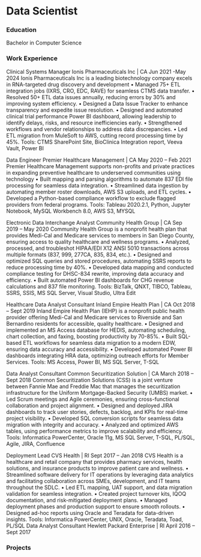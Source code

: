 # Data Scientist

### Education
Bachelor in Computer Science

### Work Experience
Clinical Systems Manager
Ionis Pharmaceuticals Inc | CA							Jun 2021 -May 2024
Ionis Pharmaceuticals Inc is a leading biotechnology company excels in RNA-targeted drug discovery and development
•	Managed 75+ ETL integration jobs (IXRS, CRO, EDC, RAVE) for seamless CTMS data transfer.
•	Resolved 50+ ETL data issues annually, reducing errors by 30% and improving system efficiency.
•	Designed a Data Issue Tracker to enhance transparency and expedite issue resolution.
•	Designed and automated clinical trial performance Power BI dashboard, allowing leadership to identify delays, risks, and resource inefficiencies early.
•	Strengthened workflows and vendor relationships to address data discrepancies.
•	Led ETL migration from MuleSoft to AWS, cutting record processing time by 45%.
Tools: CTMS SharePoint Site, BioClinica Integration report, Veeva Vault, Power BI

Data Engineer
Premier Healthcare Management | CA						May 2020 – Feb 2021
Premier Healthcare Management supports non-profits and private practices in expanding preventive healthcare to underserved communities using technology
•	Built mapping and parsing algorithms to automate 837 EDI file processing for seamless data integration.
•	Streamlined data ingestion by automating member roster downloads, AWS S3 uploads, and ETL cycles.
•	Developed a Python-based compliance workflow to exclude flagged providers from federal programs.
Tools: Tableau 2020.2.1, Python, Jupyter Notebook, MySQL Workbench 8.0, AWS S3, MYSQL

Electronic Data Interchange Analyst
Community Health Group | CA							Sep 2019 – May 2020
Community Health Group is a nonprofit health plan that provides Medi-Cal and Medicare services to members in San Diego County, ensuring access to quality healthcare and wellness programs.
•	Analyzed, processed, and troubleshot HIPAA/EDI X12 ANSI 5010 transactions across multiple formats (837, 999, 277CA, 835, 834, etc.).
•	Designed and optimized SQL queries and stored procedures, automating SSRS reports to reduce processing time by 40%.
•	Developed data mapping and conducted compliance testing for DHSC-834 rewrite, improving data accuracy and efficiency.
•	Built automated Power BI dashboards for CHG revenue calculations and 837 file monitoring.
Tools: BizTalk, QNXT, TIBCO, Tableau, SSRS, SSIS, MS SQL Server, Visual Studio, Ultra Edit

Healthcare Data Analyst Consultant
Inland Empire Health Plan | CA						Oct 2018 – Sept 2019
Inland Empire Health Plan (IEHP) is a nonprofit public health provider offering Medi-Cal and Medicare services to Riverside and San Bernardino residents for accessible, quality healthcare. 
•	Designed and implemented an MS Access database for HEDIS, automating scheduling, chart collection, and faxing, boosting productivity by 70-85%.
•	Built SQL-based ETL workflows for seamless data migration to a modern EDW, ensuring data accuracy and accessibility.
•	Developed automated Power BI dashboards integrating HRA data, optimizing outreach efforts for Member Services.
Tools: MS Access, Power BI, MS SQL Server, T-SQL

Data Analyst Consultant 
Common Securitization Solution | CA	March 2018 – Sept 2018
Common Securitization Solutions (CSS) is a joint venture between Fannie Mae and Freddie Mac that manages the securitization infrastructure for the Uniform Mortgage-Backed Security (UMBS) market.
•	Led Scrum meetings and Agile ceremonies, ensuring cross-functional collaboration and project alignment.
•	Designed and deployed JIRA dashboards to track user stories, defects, backlog, and KPIs for real-time project visibility.
•	Developed SQL conversion scripts for seamless data migration with integrity and accuracy.
•	Analyzed and optimized AWS tables, using performance metrics to improve scalability and efficiency.
Tools: Informatica PowerCenter, Oracle 11g, MS SQL Server, T-SQL, PL/SQL, Agile, JIRA, Confluence

Deployment Lead 
CVS Health | RI								Sept 2017 – Jan 2018
CVS Health is a healthcare and retail company that provides pharmacy services, health solutions, and insurance products to improve patient care and wellness.
•	Streamlined software delivery for IT operations by leveraging data analytics and facilitating collaboration across SMEs, development, and IT teams throughout the SDLC.
•	Led ETL mapping, UAT support, and data migration validation for seamless integration.
•	Created project turnover kits, IQOQ documentation, and risk-mitigated deployment plans.
•	Managed deployment phases and production support to ensure smooth rollouts.
•	Designed ad-hoc reports using Oracle and Teradata for data-driven insights.
Tools: Informatica PowerCenter, UNIX, Oracle, Teradata, Toad, PL/SQL
Data Analyst Consultant
Hewlett Packard Enterprise | RI 						April 2016 – Sept 2017	

### Projects
